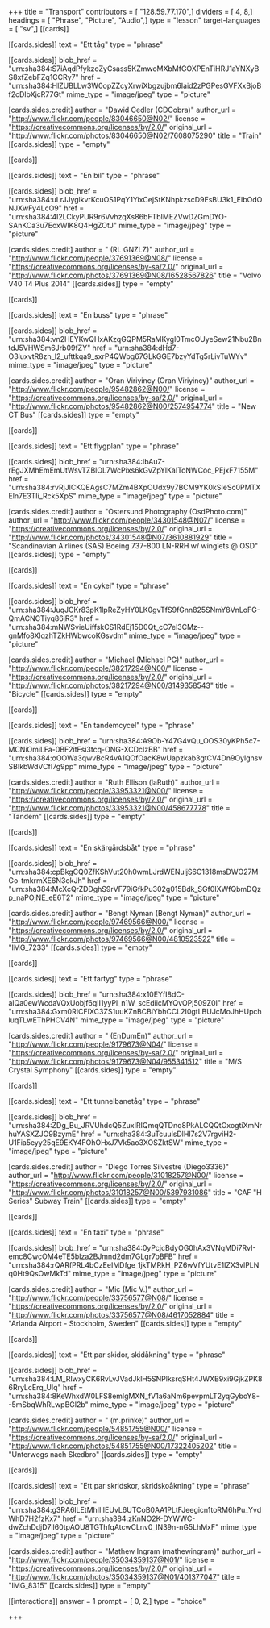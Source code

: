 +++
title = "Transport"
contributors = [ "128.59.77.170",]
dividers = [ 4, 8,]
headings = [ "Phrase", "Picture", "Audio",]
type = "lesson"
target-languages = [ "sv",]
[[cards]]

[[cards.sides]]
text = "Ett tåg"
type = "phrase"

[[cards.sides]]
blob_href = "urn:sha384:S7iAqdPfykzoZyCsass5KZmwoMXbMfGOXPEnTiHRJ1aYNXyBS8xfZebFZq1CCRy7"
href = "urn:sha384:HlZUBLLw3W0opZZcyXrwiXbgzujbm6Iaid2zPGPesGVFXxBjoBf2cDlbXjcR77Gt"
mime_type = "image/jpeg"
type = "picture"

[cards.sides.credit]
author = "Dawid Cedler (CDCobra)"
author_url = "http://www.flickr.com/people/83046650@N02/"
license = "https://creativecommons.org/licenses/by/2.0/"
original_url = "http://www.flickr.com/photos/83046650@N02/7608075290"
title = "Train"
[[cards.sides]]
type = "empty"

[[cards]]

[[cards.sides]]
text = "En bil"
type = "phrase"

[[cards.sides]]
blob_href = "urn:sha384:uLrJJyglkvrKcuOS1PqY1YixCejStKNhpkzscD9EsBU3k1_EIbOdONJXwFy4LcO9"
href = "urn:sha384:4l2LCkyPUR9r6VvhzqXs86bFTbIMEZVwDZGmDYO-SAnKCa3u7EoxWlK8Q4HgZOtJ"
mime_type = "image/jpeg"
type = "picture"

[cards.sides.credit]
author = " (RL GNZLZ)"
author_url = "http://www.flickr.com/people/37691369@N08/"
license = "https://creativecommons.org/licenses/by-sa/2.0/"
original_url = "http://www.flickr.com/photos/37691369@N08/16528567826"
title = "Volvo V40 T4 Plus 2014"
[[cards.sides]]
type = "empty"

[[cards]]

[[cards.sides]]
text = "En buss"
type = "phrase"

[[cards.sides]]
blob_href = "urn:sha384:vn2HEYKwQHxAKzqGQPM5RaMKygl0TmcOUyeSew21Nbu2BntdJ5VHWSm6Jrb09fZY"
href = "urn:sha384:dHd7-O3luxvtR8zh_l2_ufttkqa9_sxrP4QWbg67GLkGGE7bzyYdTg5rLivTuWYv"
mime_type = "image/jpeg"
type = "picture"

[cards.sides.credit]
author = "Oran Viriyincy (Oran Viriyincy)"
author_url = "http://www.flickr.com/people/95482862@N00/"
license = "https://creativecommons.org/licenses/by-sa/2.0/"
original_url = "http://www.flickr.com/photos/95482862@N00/2574954774"
title = "New CT Bus"
[[cards.sides]]
type = "empty"

[[cards]]

[[cards.sides]]
text = "Ett flygplan"
type = "phrase"

[[cards.sides]]
blob_href = "urn:sha384:IbAuZ-rEgJXMhEmEmUtWsvTZBlOL7WcPixs6kGvZpYlKaIToNWCoc_PEjxF7155M"
href = "urn:sha384:rvRjJlCKQEAgsC7MZm4BXpOUdx9y7BCM9YK0kSIeSc0PMTXEln7E3TIi_Rck5XpS"
mime_type = "image/jpeg"
type = "picture"

[cards.sides.credit]
author = "Ostersund Photography (OsdPhoto.com)"
author_url = "http://www.flickr.com/people/34301548@N07/"
license = "https://creativecommons.org/licenses/by/2.0/"
original_url = "http://www.flickr.com/photos/34301548@N07/3610881929"
title = "Scandinavian Airlines (SAS) Boeing 737-800 LN-RRH w/ winglets @ OSD"
[[cards.sides]]
type = "empty"

[[cards]]

[[cards.sides]]
text = "En cykel"
type = "phrase"

[[cards.sides]]
blob_href = "urn:sha384:JuqJCKr83pK1lpReZyHY0LK0gvTfS9fGnn825SNmY8VnLoFG-QmACNCTiyq86jR3"
href = "urn:sha384:mNWSvieUiffskCS1RdEj15D0Qt_cC7el3CMz--gnMfo8XlqzhTZkHWbwcoKGsvdm"
mime_type = "image/jpeg"
type = "picture"

[cards.sides.credit]
author = "Michael (Michael PG)"
author_url = "http://www.flickr.com/people/38217294@N00/"
license = "https://creativecommons.org/licenses/by/2.0/"
original_url = "http://www.flickr.com/photos/38217294@N00/3149358543"
title = "Bicycle"
[[cards.sides]]
type = "empty"

[[cards]]

[[cards.sides]]
text = "En tandemcycel"
type = "phrase"

[[cards.sides]]
blob_href = "urn:sha384:A9Ob-Y47G4vQu_OOS30yKPh5c7-MCNiOmiLFa-0BF2itFsi3tcq-ONG-XCDcIzBB"
href = "urn:sha384:oOOWa3qwvBcR4vA1QOfOacK8wUapzkab3gtCV4Dn9OylgnsvSBIkbWdVCfI7g9pp"
mime_type = "image/jpeg"
type = "picture"

[cards.sides.credit]
author = "Ruth Ellison (laRuth)"
author_url = "http://www.flickr.com/people/33953321@N00/"
license = "https://creativecommons.org/licenses/by/2.0/"
original_url = "http://www.flickr.com/photos/33953321@N00/458677778"
title = "Tandem"
[[cards.sides]]
type = "empty"

[[cards]]

[[cards.sides]]
text = "En skärgårdsbåt"
type = "phrase"

[[cards.sides]]
blob_href = "urn:sha384:cpBkgCQ0ZfKShVut20h0wmLJrdWENuljS6C1318msDWO27MGo-tmkrmXE6N3okJh"
href = "urn:sha384:McXcQrZDDghS9rVF79iGfkPu302g015Bdk_SGf0IXWfQbmDQzp_naPOjNE_eE6T2"
mime_type = "image/jpeg"
type = "picture"

[cards.sides.credit]
author = "Bengt Nyman (Bengt Nyman)"
author_url = "http://www.flickr.com/people/97469566@N00/"
license = "https://creativecommons.org/licenses/by/2.0/"
original_url = "http://www.flickr.com/photos/97469566@N00/4810523522"
title = "IMG_7233"
[[cards.sides]]
type = "empty"

[[cards]]

[[cards.sides]]
text = "Ett fartyg"
type = "phrase"

[[cards.sides]]
blob_href = "urn:sha384:x10EYfI8dC-alQa0ewWcdaVQxUobjf6qII1yyPl_n1W_scEdiicMYQvOPj509Z0I"
href = "urn:sha384:Gxm0RICFIXC3ZS1uuKZnBCBiYbhCCL2I0gtLBUJcMoJhHUpchluqTLwEThPHCV4N"
mime_type = "image/jpeg"
type = "picture"

[cards.sides.credit]
author = " (EnDumEn)"
author_url = "http://www.flickr.com/people/9179673@N04/"
license = "https://creativecommons.org/licenses/by-sa/2.0/"
original_url = "http://www.flickr.com/photos/9179673@N04/955341512"
title = "M/S Crystal Symphony"
[[cards.sides]]
type = "empty"

[[cards]]

[[cards.sides]]
text = "Ett tunnelbanetåg"
type = "phrase"

[[cards.sides]]
blob_href = "urn:sha384:ZDg_Bu_JRVUhdcQ5ZuxIRIQmqQTDnq8PkALCQQtOxogtiXmNrhuYASXZJO9BzymE"
href = "urn:sha384:3uTcuulsDlHI7s2V7rgviH2-U1Fia5eyy25qE9EKY4FOhOHxJ7Vk5ao3XOSZktSW"
mime_type = "image/jpeg"
type = "picture"

[cards.sides.credit]
author = "Diego Torres Silvestre (Diego3336)"
author_url = "http://www.flickr.com/people/31018257@N00/"
license = "https://creativecommons.org/licenses/by/2.0/"
original_url = "http://www.flickr.com/photos/31018257@N00/5397931086"
title = "CAF \"H Series\" Subway Train"
[[cards.sides]]
type = "empty"

[[cards]]

[[cards.sides]]
text = "En taxi"
type = "phrase"

[[cards.sides]]
blob_href = "urn:sha384:0yPcjcBdyOG0hAx3VNqMDi7RvI-emc8CwcOM4eTE5bIza2BJmnd2dm7GLgr7pBFB"
href = "urn:sha384:rQARfPRL4bCzEeIMDfge_1jkTMRkH_PZ6wVfYUtvE1IZX3vlPLNq0Ht9QsOwMkTd"
mime_type = "image/jpeg"
type = "picture"

[cards.sides.credit]
author = "Mic (Mic V.)"
author_url = "http://www.flickr.com/people/33756577@N08/"
license = "https://creativecommons.org/licenses/by/2.0/"
original_url = "http://www.flickr.com/photos/33756577@N08/4617052884"
title = "Arlanda Airport - Stockholm, Sweden"
[[cards.sides]]
type = "empty"

[[cards]]

[[cards.sides]]
text = "Ett par skidor, skidåkning"
type = "phrase"

[[cards.sides]]
blob_href = "urn:sha384:LM_RIwxyCK6RvLvJVadJklH5SNPlksrqSHt4JWXB9xi9GjkZPK86RryLcErq_UIq"
href = "urn:sha384:8KeWhxdW0LFS8emlgMXN_fV1a6aNm6pevpmLT2yqGyboY8--5mSbqWhRLwpBGl2b"
mime_type = "image/jpeg"
type = "picture"

[cards.sides.credit]
author = " (m.prinke)"
author_url = "http://www.flickr.com/people/54851755@N00/"
license = "https://creativecommons.org/licenses/by-sa/2.0/"
original_url = "http://www.flickr.com/photos/54851755@N00/17322405202"
title = "Unterwegs nach Skedbro"
[[cards.sides]]
type = "empty"

[[cards]]

[[cards.sides]]
text = "Ett par skridskor, skridskoåkning"
type = "phrase"

[[cards.sides]]
blob_href = "urn:sha384:g3RA6lLEtMhIIIIEUvL6UTCoB0AA1PLtFJeegicn1toRM6hPu_YvdWhD7H2fzKx7"
href = "urn:sha384:zKnNO2K-DYWWC-dwZchDdjD7il60tpAOU8TGThfqAtcwCLnv0_IN39n-nG5LhMxF"
mime_type = "image/jpeg"
type = "picture"

[cards.sides.credit]
author = "Mathew Ingram (mathewingram)"
author_url = "http://www.flickr.com/people/35034359137@N01/"
license = "https://creativecommons.org/licenses/by/2.0/"
original_url = "http://www.flickr.com/photos/35034359137@N01/401377047"
title = "IMG_8315"
[[cards.sides]]
type = "empty"

[[interactions]]
answer = 1
prompt = [ 0, 2,]
type = "choice"

+++
